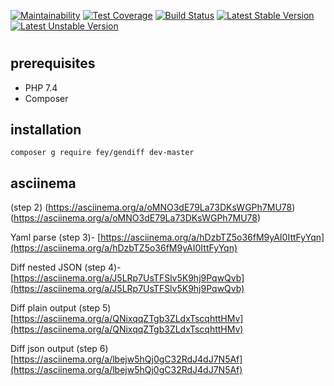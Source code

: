 [![Maintainability](https://api.codeclimate.com/v1/badges/46287d6d6562f2b1aadc/maintainability)](https://codeclimate.com/github/fey/php-project-lvl2/maintainability)
[![Test Coverage](https://api.codeclimate.com/v1/badges/46287d6d6562f2b1aadc/test_coverage)](https://codeclimate.com/github/fey/php-project-lvl2/test_coverage)
[![Build Status](https://travis-ci.org/fey/php-project-lvl2.svg?branch=master)](https://travis-ci.org/fey/php-project-lvl2)
[![Latest Stable Version](https://poser.pugx.org/fey/gendiff/v/stable)](https://packagist.org/packages/fey/gendiff)
[![Latest Unstable Version](https://poser.pugx.org/fey/gendiff/v/unstable)](https://packagist.org/packages/fey/gendiff)

#
## prerequisites

* PHP 7.4
* Composer

## installation

`composer g require fey/gendiff dev-master`

## asciinema

(step 2) (https://asciinema.org/a/oMNO3dE79La73DKsWGPh7MU78)(https://asciinema.org/a/oMNO3dE79La73DKsWGPh7MU78)

Yaml parse (step 3)- [https://asciinema.org/a/hDzbTZ5o36fM9yAI0IttFyYqn](https://asciinema.org/a/hDzbTZ5o36fM9yAI0IttFyYqn)

Diff nested JSON (step 4)- [https://asciinema.org/a/J5LRp7UsTFSlv5K9hj9PqwQvb](https://asciinema.org/a/J5LRp7UsTFSlv5K9hj9PqwQvb)

Diff plain output (step 5) [https://asciinema.org/a/QNixqqZTgb3ZLdxTscqhttHMv](https://asciinema.org/a/QNixqqZTgb3ZLdxTscqhttHMv)

Diff json output (step 6) [https://asciinema.org/a/lbejw5hQj0gC32RdJ4dJ7N5Af](https://asciinema.org/a/lbejw5hQj0gC32RdJ4dJ7N5Af)
